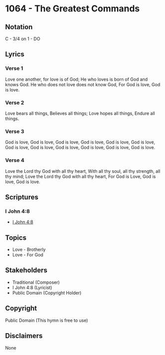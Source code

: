 # 1064 - The Greatest Commands

## Notation

C - 3/4 on 1 - DO

## Lyrics

### Verse 1

Love one another, for love is of God; He who loves is born of God and knows God. He who does not love does not know God, For God is love, God is love.

### Verse 2

Love bears all things, Believes all things; Love hopes all things, Endure all things.

### Verse 3

God is love, God is love, God is love, God is love, God is love, God is love, God is love, God is love, God is love, God is love, God is love, God is love.

### Verse 4

Love the Lord thy God with all thy heart, With all thy soul, all thy strength, all thy mind; Love the Lord thy God with all thy heart, For God is Love, God is love, God is love.


## Scriptures

### I John 4:8

- [I John 4:8](https://www.biblegateway.com/passage/?search=I%20John%204%3A8)


## Topics

- Love - Brotherly
- Love - For God

## Stakeholders

- Traditional (Composer)
- I John 4:8 (Lyricist)
- Public Domain (Copyright Holder)

## Copyright

Public Domain
(This hymn is free to use)

## Disclaimers

None

